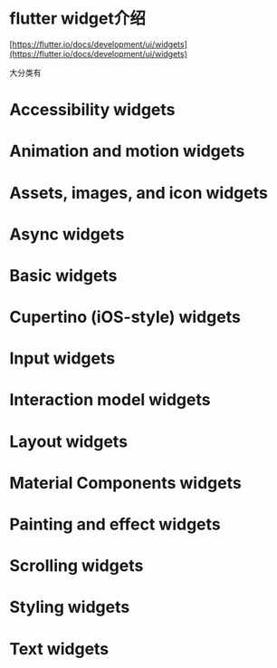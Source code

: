 # flutter widget介绍

[https://flutter.io/docs/development/ui/widgets](https://flutter.io/docs/development/ui/widgets)

大分类有

# Accessibility widgets

# Animation and motion widgets

# Assets, images, and icon widgets

# Async widgets

# Basic widgets

# Cupertino \(iOS-style\) widgets

# Input widgets

# Interaction model widgets

# Layout widgets

# Material Components widgets

# Painting and effect widgets

# Scrolling widgets

# Styling widgets

# Text widgets



